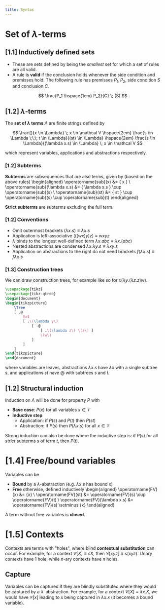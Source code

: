 ```yaml
---
title: Syntax
---
```


# Set of $\lambda$-terms

## [1.1] Inductively defined sets

* These are sets defined by being the *smallest* set for which a set of rules
  are all valid.
* A rule is **valid** if the conclusion holds whenever the side condition and
  premisses hold. The following rule has premisses $P_1, P_2$, side condition
  $S$ and conclusion $C$.

$$
\frac{P_1 \hspace{1em} P_2}{C} \; (S)
$$

## [1.2] $\lambda$-terms

The **set of $\lambda$ terms** $\Lambda$ are finite strings defined by

$$
\frac{}{x \in \Lambda} \; x \in \mathcal V
\hspace{2em}
\frac{s \in \Lambda \;\;\; t \in \Lambda}{(st) \in \Lambda}
\hspace{2em}
\frac{s \in \Lambda}{(\lambda x.s) \in \Lambda} \; x \in \mathcal V
$$

which represent variables, applications and abstractions respectively.

### [1.2] Subterms

**Subterms** are subsequences that are also terms, given by (based on the above
rules)
\begin{aligned}
\operatorname{sub}(x) &= \{ x \} \\
\operatorname{sub}(\lambda x.s) &= \{ \lambda x.s \} \cup \operatorname{sub}(s) \\
\operatorname{sub}(st) &=
\{ st \} \cup \operatorname{sub}(s) \cup \operatorname{sub}(t)
\end{aligned}

**Strict subterms** are subterms excluding the full term.

### [1.2] Conventions

* Omit outermost brackets $(\lambda x.s) \equiv \lambda x.s$
* Application is left-associative $(((wx)y)z) \equiv wxyz$
* $\lambda$ binds to the longest well-defined term
  $\lambda x.abc \equiv \lambda x.(abc)$
* Nested abstractions are condensed $\lambda x.\lambda y.s\equiv \lambda xy.s$
* Application on abstractions to the right do not need brackets
  $f(\lambda x.s) \equiv f\lambda x.s$

### [1.3] Construction trees

We can draw construction trees, for example like so for
$x(\lambda y.(\lambda z.z)w)$.

```{.tex style="width:15%;margin-left:auto;margin-right:auto"}
\usepackage{tikz}
\usepackage{tikz-qtree}
\begin{document}
\begin{tikzpicture}
	\Tree
	[ .@
		$x$
		[ .\(\lambda y\)
			[ .@
				[ .\(\lambda z\) \(z\) ]
				\(w\)
			]
		]
	]
\end{tikzpicture}
\end{document}
```

where variables are leaves, abstractions $\lambda x.s$ have $\lambda x$ with a
single subtree $s$, and applications $st$ have $@$ with subtrees $s$ and $t$.

## [1.2] Structural induction

Induction on $\Lambda$ will be done for property $P$ with

* **Base case**: $P(x)$ for all variables $x \in \mathcal V$
* **Inductive step**
	* Application: if $P(s)$ and $P(t)$ then $P(st)$
	* Abstraction: if $P(s)$ then $P(\lambda x.s)$ for all $x \in \mathcal V$

Strong induction can also be done where the inductive step is: if $P(s)$ for all
*strict* subterms $s$ of term $t$, then $P(t)$.

# [1.4] Free/bound variables

Variables can be

* **Bound** by a $\lambda$-abstraction (e.g. $\lambda x.s$ has bound $x$)
* **Free** otherwise, defined inductively
\begin{aligned}
\operatorname{FV}(x) &= \{x\} \\
\operatorname{FV}(st) &= \operatorname{FV}(s) \cup \operatorname{FV}(t) \\
\operatorname{FV}(\lambda x.s) &= \operatorname{FV}(s) \setminus \{x\}
\end{aligned}

A term without free variables is **closed**.

# [1.5] Contexts

Contexts are terms with "holes", where blind **contextual substitution** can
occur. For example, for a context $\mathcal C[X] \equiv sX$, then
$\mathcal C[xyz] \equiv s(xyz)$. Unary contexts have 1 hole, while $n$-ary
contexts have $n$ holes.

## Capture

Variables can be captured if they are blindly substituted where they would be
captured by a $\lambda$-abstraction. For example, for a context
$\mathcal C[X] \equiv \lambda x.X$, we would have $\mathcal C[x]$ leading to $x$
being captured in $\lambda x.x$ (it becomes a bound variable).
